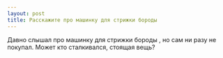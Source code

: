 ```yaml
---
layout: post 
title: Расскажите про машинку для стрижки бороды 
--- 
```

Давно слышал про машинку для стрижки бороды , но сам ни разу не покупал. Может кто сталкивался, стоящая вещь?